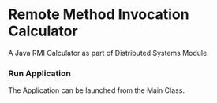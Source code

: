 # Remote Method Invocation Calculator

A Java RMI Calculator as part of Distributed Systems Module.

### Run Application
The Application can be launched from the Main Class.